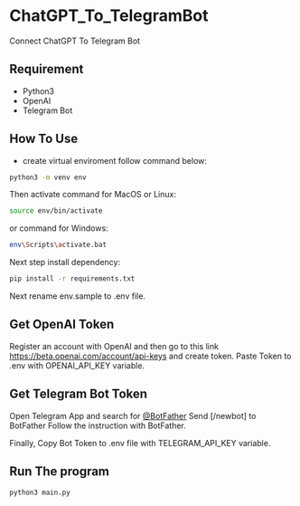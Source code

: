 # ChatGPT_To_TelegramBot

 Connect ChatGPT To Telegram Bot

## Requirement

- Python3
- OpenAI
- Telegram Bot

## How To Use

- create virtual enviroment follow command below:

```bash
python3 -m venv env
```

Then activate command for MacOS or Linux:

```bash
source env/bin/activate
```

or command for Windows:

```bash
env\Scripts\activate.bat
```

Next step install dependency:

```bash
pip install -r requirements.txt
```

Next rename env.sample to .env file.

## Get OpenAI Token

Register an account with OpenAI and then go to this link [<https://beta.openai.com/account/api-keys>](https://beta.openai.com/account/api-keys) and create token.
Paste Token to .env with OPENAI_API_KEY variable.

## Get Telegram Bot Token

Open Telegram App and search for [@BotFather](https://t.me/@BotFather)
Send [/newbot] to BotFather
Follow the instruction with BotFather.

Finally, Copy Bot Token to .env file with TELEGRAM_API_KEY variable.

## Run The program

```bash
python3 main.py
```
